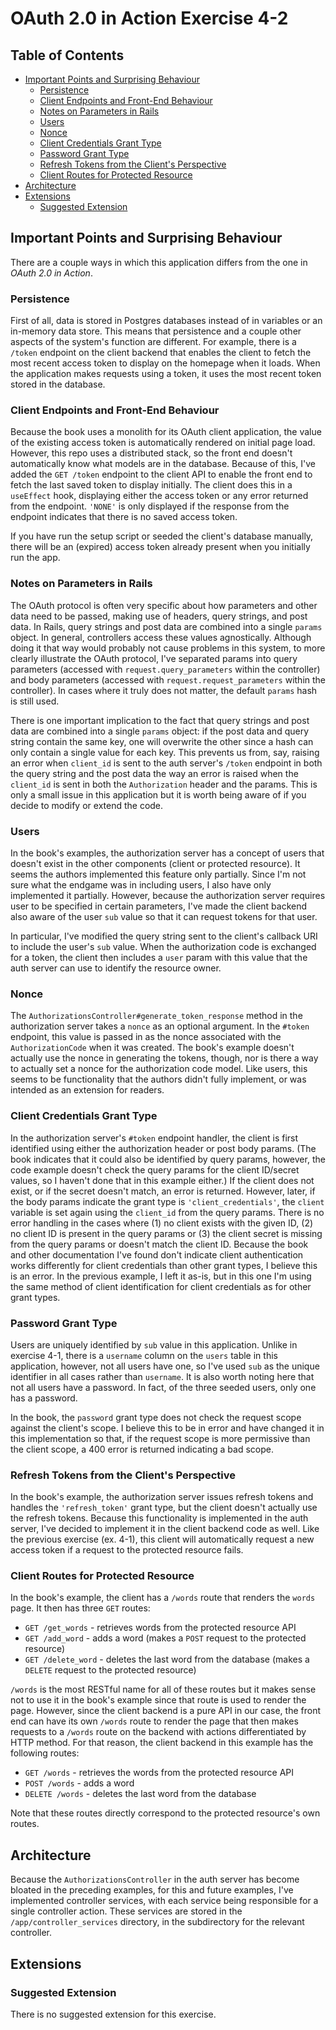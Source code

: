 # OAuth 2.0 in Action Exercise 4-2

## Table of Contents

* [Important Points and Surprising Behaviour](#important-points-and-surprising-behaviour)
  * [Persistence](#persistence)
  * [Client Endpoints and Front-End Behaviour](#client-endpoints-and-front-end-behaviour)
  * [Notes on Parameters in Rails](#notes-on-parameters-in-rails)
  * [Users](#users)
  * [Nonce](#nonce)
  * [Client Credentials Grant Type](#client-credentials-grant-type)
  * [Password Grant Type](#password-grant-type)
  * [Refresh Tokens from the Client's Perspective](#refresh-tokens-from-the-clients-perspective)
  * [Client Routes for Protected Resource](#client-routes-for-protected-resource)
* [Architecture](#architecture)
* [Extensions](#extensions)
  * [Suggested Extension](#suggested-extension)

## Important Points and Surprising Behaviour

There are a couple ways in which this application differs from the one in _OAuth 2.0 in Action_.

### Persistence

First of all, data is stored in Postgres databases instead of in variables or an in-memory data store. This means that persistence and a couple other aspects of the system's function are different. For example, there is a `/token` endpoint on the client backend that enables the client to fetch the most recent access token to display on the homepage when it loads. When the application makes requests using a token, it uses the most recent token stored in the database.

### Client Endpoints and Front-End Behaviour

Because the book uses a monolith for its OAuth client application, the value of the existing access token is automatically rendered on initial page load. However, this repo uses a distributed stack, so the front end doesn't automatically know what models are in the database. Because of this, I've added the `GET /token` endpoint to the client API to enable the front end to fetch the last saved token to display initially. The client does this in a `useEffect` hook, displaying either the access token or any error returned from the endpoint. `'NONE'` is only displayed if the response from the endpoint indicates that there is no saved access token.

If you have run the setup script or seeded the client's database manually, there will be an (expired) access token already present when you initially run the app.

### Notes on Parameters in Rails

The OAuth protocol is often very specific about how parameters and other data need to be passed, making use of headers, query strings, and post data. In Rails, query strings and post data are combined into a single `params` object. In general, controllers access these values agnostically. Although doing it that way would probably not cause problems in this system, to more clearly illustrate the OAuth protocol, I've separated params into query parameters (accessed with `request.query_parameters` within the controller) and body parameters (accessed with `request.request_parameters` within the controller). In cases where it truly does not matter, the default `params` hash is still used.

There is one important implication to the fact that query strings and post data are combined into a single `params` object: if the post data and query string contain the same key, one will overwrite the other since a hash can only contain a single value for each key. This prevents us from, say, raising an error when `client_id` is sent to the auth server's `/token` endpoint in both the query string and the post data the way an error is raised when the `client_id` is sent in both the `Authorization` header and the params. This is only a small issue in this application but it is worth being aware of if you decide to modify or extend the code.

### Users

In the book's examples, the authorization server has a concept of users that doesn't exist in the other components (client or protected resource). It seems the authors implemented this feature only partially. Since I'm not sure what the endgame was in including users, I also have only implemented it partially. However, because the authorization server requires user to be specified in certain parameters, I've made the client backend also aware of the user `sub` value so that it can request tokens for that user.

In particular, I've modified the query string sent to the client's callback URI to include the user's `sub` value. When the authorization code is exchanged for a token, the client then includes a `user` param with this value that the auth server can use to identify the resource owner.

### Nonce

The `AuthorizationsController#generate_token_response` method in the authorization server takes a `nonce` as an optional argument. In the `#token` endpoint, this value is passed in as the nonce associated with the `AuthorizationCode` when it was created. The book's example doesn't actually use the nonce in generating the tokens, though, nor is there a way to actually set a nonce for the authorization code model. Like users, this seems to be functionality that the authors didn't fully implement, or was intended as an extension for readers.

### Client Credentials Grant Type

In the authorization server's `#token` endpoint handler, the client is first identified using either the authorization header or post body params. (The book indicates that it could also be identified by query params, however, the code example doesn't check the query params for the client ID/secret values, so I haven't done that in this example either.) If the client does not exist, or if the secret doesn't match, an error is returned. However, later, if the body params indicate the grant type is `'client_credentials'`, the `client` variable is set again using the `client_id` from the query params. There is no error handling in the cases where (1) no client exists with the given ID, (2) no client ID is present in the query params or (3) the client secret is missing from the query params or doesn't match the client ID. Because the book and other documentation I've found don't indicate client authentication works differently for client credentials than other grant types, I believe this is an error. In the previous example, I left it as-is, but in this one I'm using the same method of client identification for client credentials as for other grant types.

### Password Grant Type

Users are uniquely identified by `sub` value in this application. Unlike in exercise 4-1, there is a `username` column on the `users` table in this application, however, not all users have one, so I've used `sub` as the unique identifier in all cases rather than `username`. It is also worth noting here that not all users have a password. In fact, of the three seeded users, only one has a password.

In the book, the `password` grant type does not check the request scope against the client's scope. I believe this to be in error and have changed it in this implementation so that, if the request scope is more permissive than the client scope, a 400 error is returned indicating a bad scope.

### Refresh Tokens from the Client's Perspective

In the book's example, the authorization server issues refresh tokens and handles the `'refresh_token'` grant type, but the client doesn't actually use the refresh tokens. Because this functionality is implemented in the auth server, I've decided to implement it in the client backend code as well. Like the previous exercise (ex. 4-1), this client will automatically request a new access token if a request to the protected resource fails.

### Client Routes for Protected Resource

In the book's example, the client has a `/words` route that renders the `words` page. It then has three `GET` routes:

* `GET /get_words` - retrieves words from the protected resource API
* `GET /add_word` - adds a word (makes a `POST` request to the protected resource)
* `GET /delete_word` - deletes the last word from the database (makes a `DELETE` request to the protected resource)

`/words` is the most RESTful name for all of these routes but it makes sense not to use it in the book's example since that route is used to render the page. However, since the client backend is a pure API in our case, the front end can have its own `/words` route to render the page that then makes requests to a `/words` route on the backend with actions differentiated by HTTP method. For that reason, the client backend in this example has the following routes:

* `GET /words` - retrieves the words from the protected resource API
* `POST /words` - adds a word
* `DELETE /words` - deletes the last word from the database

Note that these routes directly correspond to the protected resource's own routes.

## Architecture

Because the `AuthorizationsController` in the auth server has become bloated in the preceding examples, for this and future examples, I've implemented controller services, with each service being responsible for a single controller action. These services are stored in the `/app/controller_services` directory, in the subdirectory for the relevant controller.

## Extensions

### Suggested Extension

There is no suggested extension for this exercise.